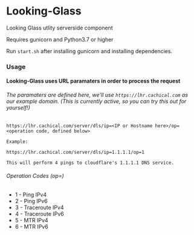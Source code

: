 # Looking-Glass
Looking Glass utlity serverside component

Requires gunicorn and Python3.7 or higher

Run ``start.sh`` after installing gunicorn and installing dependencies.

### Usage
#### Looking-Glass uses URL paramaters in order to process the request
###### The paramaters are defined here, we'll use `https://lhr.cachical.com` as our example domain. (This is currently active, so you can try this out for yourself!)

```
https://lhr.cachical.com/server/dls/ip=<IP or Hostname here>/op=<operation code, defined below>

Example:

https://lhr.cachical.com/server/dls/ip=1.1.1.1/op=1

This will perform 4 pings to cloudflare's 1.1.1.1 DNS service.
```
  
###### Operation Codes (op=)
 - 1 - Ping IPv4
 - 2 - Ping IPv6
 - 3 - Traceroute IPv4
 - 4 - Traceroute IPv6
 - 5 - MTR IPv4
 - 6 - MTR IPv6
